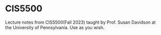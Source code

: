 # CIS5500
Lecture notes from CIS5500(Fall 2023) taught by Prof. Susan Davidson at the University of Pennsylvania. Use as you wish.
